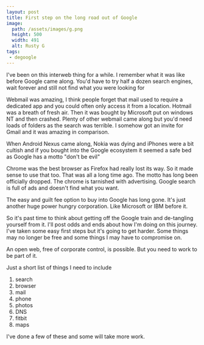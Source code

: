 ```yaml
---
layout: post
title: First step on the long road out of Google
image:
  path: /assets/images/g.png
  height: 500
  width: 491
  alt: Rusty G
tags:
 - degoogle 
---
```

I've been on this interweb thing for a while. I remember what it was like before Google came along. You'd have to try half a dozen search engines, wait forever and still not find what you were looking for

Webmail was amazing, I think people forget that mail used to require a dedicated app and you could often only access it from a location. Hotmail was a breath of fresh air. Then it was bought by Microsoft put on windows NT and then crashed. 
Plenty of other webmail came along but you'd need loads of folders as the search was terrible. I somehow got an invite for Gmail and it was amazing in comparison. 

When Android Nexus came along, Nokia was dying and iPhones were a bit cultish and if you bought into the Google ecosystem it seemed a safe bed as Google has a motto "don't be evil"

Chrome was the best browser as Firefox had really lost its way. So it made sense to use that too.
That was all a long time ago. The motto has long been officially dropped. The chrome is tarnished with advertising. Google search is full of ads and doesn't find what you want. 

The easy and guilt fee option to buy into Google has long gone. It's just another huge power hungry corporation. Like Microsoft or IBM before it. 

So it's past time to think about getting off the Google train and de-tangling yourself from it. 
I'll post odds and ends about how I'm doing on this journey. I've taken some easy first steps but it's going to get harder. Some things may no longer be free and some things I may have to compromise on.

An open web, free of corporate control, is possible. But you need to work to be part of it. 

Just a short list of things I need to include

1. search
2. browser
3. mail
4. phone
5. photos
6. DNS 
7. fitbit
8. maps

I've done a few of these and some will take more work. 

